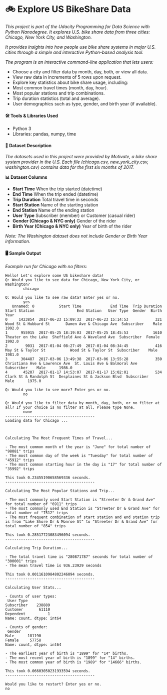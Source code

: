 # 🚲 Explore US BikeShare Data

_This project is part of the Udacity Programming for Data Science with Python Nanodegree.
It explores U.S. bike share data from three cities: Chicago, New York City, and Washington._

_It provides insights into how people use bike share systems in major U.S. cities 
through a simple and interactive Python-based analysis tool._

_The program is an interactive command-line application that lets users:_
- Choose a city and filter data by month, day, both, or view all data.
- View raw data in increments of 5 rows upon request.
- Explore key statistics about bike share usage, including:
- Most common travel times (month, day, hour).
- Most popular stations and trip combinations.
- Trip duration statistics (total and average).
- User demographics such as type, gender, and birth year (if available).

#### 🛠️ Tools & Libraries Used

- Python 3
- Libraries: pandas, numpy, time

#### 📑 Dataset Description

_The datasets used in this project were provided by Motivate, a bike share system provider in the U.S.
Each file (chicago.csv, new_york_city.csv, washington.csv) contains data for the first six months of 2017._

**📊 Dataset Columns**

- **Start Time**	When the trip started (datetime)
- **End Time**	When the trip ended (datetime)
- **Trip Duration**	Total travel time in seconds
- **Start Station**	Name of the starting station
- **End Station**	Name of the ending station
- **User Type**	Subscriber (member) or Customer (casual rider)
- **Gender (Chicago & NYC only)**	Gender of the rider
- **Birth Year (Chicago & NYC only)**	Year of birth of the rider

_Note: The Washington dataset does not include Gender or Birth Year information._

#### 🖥️ Sample Output

_Example run for Chicago with no filters:_

```
Hello! Let's explore some US bikeshare data!
Q: Would you like to see data for Chicago, New York City, or Washington?
        chicago

Q: Would you like to see raw data? Enter yes or no.
        yes
   Unnamed: 0           Start Time             End Time  Trip Duration                  Start Station                   End Station   User Type  Gender  Birth Year
0     1423854  2017-06-23 15:09:32  2017-06-23 15:14:53            321           Wood St & Hubbard St       Damen Ave & Chicago Ave  Subscriber    Male      1992.0
1      955915  2017-05-25 18:19:03  2017-05-25 18:45:53           1610            Theater on the Lake  Sheffield Ave & Waveland Ave  Subscriber  Female      1992.0
2        9031  2017-01-04 08:27:49  2017-01-04 08:34:45            416             May St & Taylor St           Wood St & Taylor St  Subscriber    Male      1981.0
3      304487  2017-03-06 13:49:38  2017-03-06 13:55:28            350  Christiana Ave & Lawrence Ave  St. Louis Ave & Balmoral Ave  Subscriber    Male      1986.0
4       45207  2017-01-17 14:53:07  2017-01-17 15:02:01            534         Clark St & Randolph St  Desplaines St & Jackson Blvd  Subscriber    Male      1975.0

Q: Would you like to see more? Enter yes or no.
        no

Q: Would you like to filter data by month, day, both, or no filter at all? If your choice is no filter at all, Please type None.
        none
----------------------------------------
Loading data for Chicago ...



Calculating The Most Frequent Times of Travel...

- The most common month of the year is "June" for total number of "98081" trips
- The most common day of the week is "Tuesday" for total number of "45912" trips
- The most common starting hour in the day is "17" for total number of "35992" trips

This took 0.23455190658569336 seconds.
----------------------------------------

Calculating The Most Popular Stations and Trip...

- The most commonly used Start Station is "Streeter Dr & Grand Ave" for total number of "6911" trips
- The most commonly used End Station is "Streeter Dr & Grand Ave" for total number of "7512" trips
- The most frequent combination of start station and end station trip is from "Lake Shore Dr & Monroe St" to "Streeter Dr & Grand Ave" for total number of "854" trips

This took 0.28517723083496094 seconds.
----------------------------------------

Calculating Trip Duration...

- The total travel time is "280871787" seconds for total number of "300001" trips
- The mean travel time is 936.23929 seconds

This took 0.0011610984802246094 seconds.
----------------------------------------

Calculating User Stats...

- Counts of user types:
 User Type
Subscriber    238889
Customer       61110
Dependent          1
Name: count, dtype: int64

- Counts of gender:
 Gender
Male      181190
Female     57758
Name: count, dtype: int64

- The earliest year of birth is "1899" for "14" births.
- The most recent year of birth is "1899" for "14" births.
- The most common year of birth is "1989" for "14666" births.

This took 0.06603050231933594 seconds.
----------------------------------------

Would you like to restart? Enter yes or no.
no



